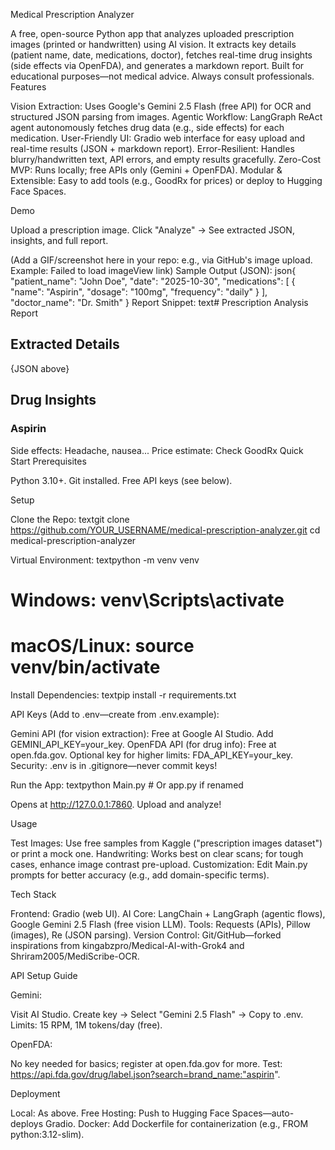 Medical Prescription Analyzer

A free, open-source Python app that analyzes uploaded prescription images (printed or handwritten) using AI vision. It extracts key details (patient name, date, medications, doctor), fetches real-time drug insights (side effects via OpenFDA), and generates a markdown report. Built for educational purposes—not medical advice. Always consult professionals.
Features

Vision Extraction: Uses Google's Gemini 2.5 Flash (free API) for OCR and structured JSON parsing from images.
Agentic Workflow: LangGraph ReAct agent autonomously fetches drug data (e.g., side effects) for each medication.
User-Friendly UI: Gradio web interface for easy upload and real-time results (JSON + markdown report).
Error-Resilient: Handles blurry/handwritten text, API errors, and empty results gracefully.
Zero-Cost MVP: Runs locally; free APIs only (Gemini + OpenFDA).
Modular & Extensible: Easy to add tools (e.g., GoodRx for prices) or deploy to Hugging Face Spaces.

Demo

Upload a prescription image.
Click "Analyze" → See extracted JSON, insights, and full report.

(Add a GIF/screenshot here in your repo: e.g., via GitHub's image upload. Example: Failed to load imageView link)
Sample Output (JSON):
json{
  "patient_name": "John Doe",
  "date": "2025-10-30",
  "medications": [
    {
      "name": "Aspirin",
      "dosage": "100mg",
      "frequency": "daily"
    }
  ],
  "doctor_name": "Dr. Smith"
}
Report Snippet:
text# Prescription Analysis Report

## Extracted Details
{JSON above}

## Drug Insights
### Aspirin
Side effects: Headache, nausea... Price estimate: Check GoodRx
Quick Start
Prerequisites

Python 3.10+.
Git installed.
Free API keys (see below).

Setup

Clone the Repo:
textgit clone https://github.com/YOUR_USERNAME/medical-prescription-analyzer.git
cd medical-prescription-analyzer

Virtual Environment:
textpython -m venv venv
# Windows: venv\Scripts\activate
# macOS/Linux: source venv/bin/activate

Install Dependencies:
textpip install -r requirements.txt

API Keys (Add to .env—create from .env.example):

Gemini API (for vision extraction): Free at Google AI Studio. Add GEMINI_API_KEY=your_key.
OpenFDA API (for drug info): Free at open.fda.gov. Optional key for higher limits: FDA_API_KEY=your_key.
Security: .env is in .gitignore—never commit keys!


Run the App:
textpython Main.py  # Or app.py if renamed

Opens at http://127.0.0.1:7860. Upload and analyze!

Usage

Test Images: Use free samples from Kaggle ("prescription images dataset") or print a mock one.
Handwriting: Works best on clear scans; for tough cases, enhance image contrast pre-upload.
Customization: Edit Main.py prompts for better accuracy (e.g., add domain-specific terms).

Tech Stack

Frontend: Gradio (web UI).
AI Core: LangChain + LangGraph (agentic flows), Google Gemini 2.5 Flash (free vision LLM).
Tools: Requests (APIs), Pillow (images), Re (JSON parsing).
Version Control: Git/GitHub—forked inspirations from kingabzpro/Medical-AI-with-Grok4 and Shriram2005/MediScribe-OCR.

API Setup Guide

Gemini:

Visit AI Studio.
Create key → Select "Gemini 2.5 Flash" → Copy to .env.
Limits: 15 RPM, 1M tokens/day (free).

OpenFDA:

No key needed for basics; register at open.fda.gov for more.
Test: https://api.fda.gov/drug/label.json?search=brand_name:"aspirin".


Deployment

Local: As above.
Free Hosting: Push to Hugging Face Spaces—auto-deploys Gradio.
Docker: Add Dockerfile for containerization (e.g., FROM python:3.12-slim).